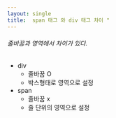 ```yaml
---
layout: single
title:  span 태그 와 div 태그 차이 "
---
```


###### 줄바꿈과 영역에서 차이가 있다.

- div
  - 줄바꿈 O
  - 박스형태로 영역으로 설정
- span
  - 줄바꿈 x
  - 줄 단위의 영역으로 설정

